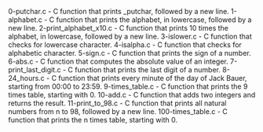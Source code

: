 0-putchar.c - C function that prints _putchar, followed by a new line.
1-alphabet.c - C function that prints the alphabet, in lowercase, followed by a new line.
2-print_alphabet_x10.c - C function that prints 10 times the alphabet, in lowercase, followed by a new line.
3-islower.c - C function that checks for lowercase character.
4-isalpha.c - C  function that checks for alphabetic character.
5-sign.c - C function that prints the sign of a number.
6-abs.c - C function that computes the absolute value of an integer.
7-print_last_digit.c - C function that prints the last digit of a number.
8-24_hours.c - C function that prints every minute of the day of Jack Bauer, starting from 00:00 to 23:59.
9-times_table.c - C function that prints the 9 times table, starting with 0.
10-add.c - C function that adds two integers and returns the result.
11-print_to_98.c - C function that prints all natural numbers from n to 98, followed by a new line.
100-times_table.c - C function that prints the n times table, starting with 0.
